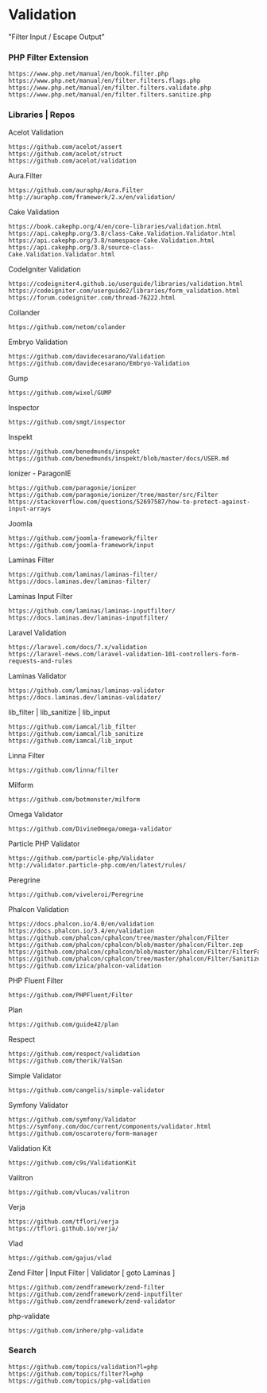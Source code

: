 # Validation

"Filter Input / Escape Output"    

### PHP Filter Extension

    https://www.php.net/manual/en/book.filter.php
    https://www.php.net/manual/en/filter.filters.flags.php
    https://www.php.net/manual/en/filter.filters.validate.php
    https://www.php.net/manual/en/filter.filters.sanitize.php   

### Libraries | Repos 
 
Acelot Validation

    https://github.com/acelot/assert
    https://github.com/acelot/struct
    https://github.com/acelot/validation

Aura.Filter  

    https://github.com/auraphp/Aura.Filter
    http://auraphp.com/framework/2.x/en/validation/

Cake Validation

    https://book.cakephp.org/4/en/core-libraries/validation.html
    https://api.cakephp.org/3.8/class-Cake.Validation.Validator.html
    https://api.cakephp.org/3.8/namespace-Cake.Validation.html
    https://api.cakephp.org/3.8/source-class-Cake.Validation.Validator.html

CodeIgniter Validation
    
    https://codeigniter4.github.io/userguide/libraries/validation.html
    https://codeigniter.com/userguide2/libraries/form_validation.html
    https://forum.codeigniter.com/thread-76222.html

Collander 

    https://github.com/netom/colander

Embryo Validation  

    https://github.com/davidecesarano/Validation
    https://github.com/davidecesarano/Embryo-Validation
    
Gump 

    https://github.com/wixel/GUMP
    
Inspector

    https://github.com/smgt/inspector    

Inspekt

    https://github.com/benedmunds/inspekt
    https://github.com/benedmunds/inspekt/blob/master/docs/USER.md

Ionizer - ParagonIE      

    https://github.com/paragonie/ionizer
    https://github.com/paragonie/ionizer/tree/master/src/Filter
    https://stackoverflow.com/questions/52697587/how-to-protect-against-input-arrays
    
Joomla

    https://github.com/joomla-framework/filter
    https://github.com/joomla-framework/input  
    
Laminas Filter
    
    https://github.com/laminas/laminas-filter/
    https://docs.laminas.dev/laminas-filter/    
    
Laminas Input Filter

    https://github.com/laminas/laminas-inputfilter/
    https://docs.laminas.dev/laminas-inputfilter/
    
Laravel Validation 

    https://laravel.com/docs/7.x/validation
    https://laravel-news.com/laravel-validation-101-controllers-form-requests-and-rules

Laminas Validator

    https://github.com/laminas/laminas-validator
    https://docs.laminas.dev/laminas-validator/ 

lib_filter | lib_sanitize | lib_input

    https://github.com/iamcal/lib_filter
    https://github.com/iamcal/lib_sanitize
    https://github.com/iamcal/lib_input
    
Linna Filter

    https://github.com/linna/filter  
    
Milform  

    https://github.com/botmonster/milform 
    
Omega Validator

    https://github.com/DivineOmega/omega-validator
     
Particle PHP Validator
    
    https://github.com/particle-php/Validator
    http://validator.particle-php.com/en/latest/rules/

Peregrine  

    https://github.com/viveleroi/Peregrine

Phalcon Validation 

    https://docs.phalcon.io/4.0/en/validation
    https://docs.phalcon.io/3.4/en/validation
    https://github.com/phalcon/cphalcon/tree/master/phalcon/Filter
    https://github.com/phalcon/cphalcon/blob/master/phalcon/Filter.zep
    https://github.com/phalcon/cphalcon/blob/master/phalcon/Filter/FilterFactory.zep
    https://github.com/phalcon/cphalcon/tree/master/phalcon/Filter/Sanitize
    https://github.com/izica/phalcon-validation

PHP Fluent Filter  

    https://github.com/PHPFluent/Filter

Plan 

    https://github.com/guide42/plan

Respect  

    https://github.com/respect/validation
    https://github.com/therik/ValSan

Simple Validator 

    https://github.com/cangelis/simple-validator

Symfony Validator  

    https://github.com/symfony/Validator
    https://symfony.com/doc/current/components/validator.html
    https://github.com/oscarotero/form-manager

Validation Kit     

    https://github.com/c9s/ValidationKit

Valitron  

    https://github.com/vlucas/valitron

Verja    

    https://github.com/tflori/verja
    https://tflori.github.io/verja/

Vlad 

    https://github.com/gajus/vlad

Zend Filter | Input Filter | Validator [ goto Laminas ]  

    https://github.com/zendframework/zend-filter
    https://github.com/zendframework/zend-inputfilter
    https://github.com/zendframework/zend-validator

php-validate  

    https://github.com/inhere/php-validate

### Search
  
    https://github.com/topics/validation?l=php
    https://github.com/topics/filter?l=php  
    https://github.com/topics/php-validation  
    